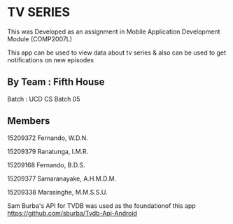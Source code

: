 TV SERIES
================
This was Developed as an assignment in Mobile Application Development Module (COMP2007L)


This app can be used to view data about tv series & also can be used to get notifications on new episodes

By Team : Fifth House
----------------------
Batch : UCD CS Batch 05

Members
-------------
15209372  Fernando, W.D.N.

15209379  Ranatunga, I.M.R. 

15209168  Fernando, B.D.S.

15209377  Samaranayake, A.H.M.D.M.

15209338  Marasinghe, M.M.S.S.U.



Sam Burba's API for TVDB was used as the foundationof this app
https://github.com/sburba/Tvdb-Api-Android
